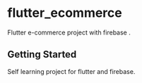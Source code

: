 # flutter_ecommerce

Flutter e-commerce project with firebase .

## Getting Started

Self learning project for flutter and firebase.